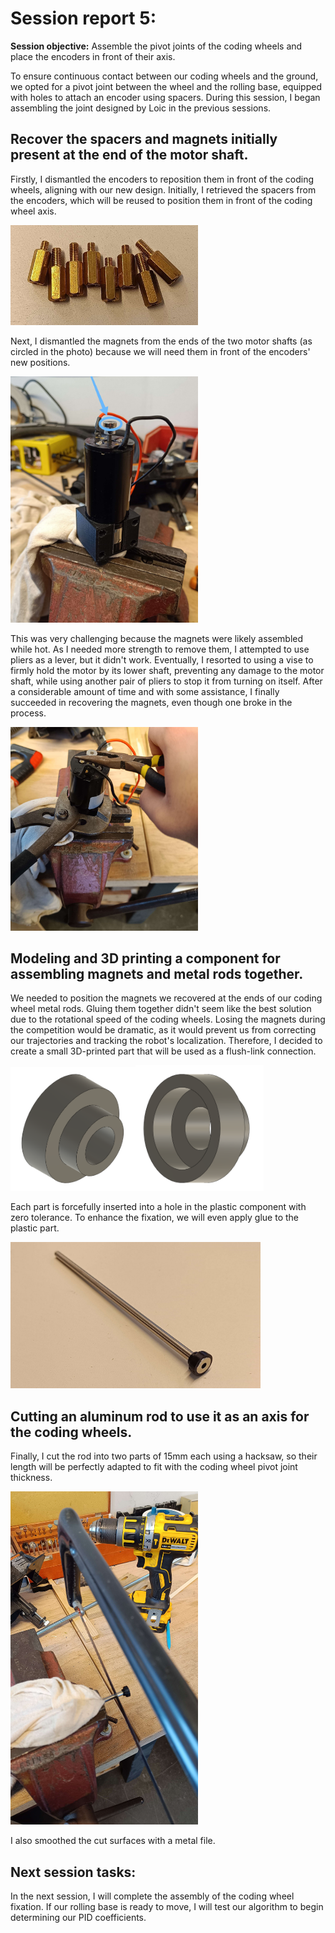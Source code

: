 # Session report 5:

**Session objective:** Assemble the pivot joints of the coding wheels and place the encoders in front of their axis.

To ensure continuous contact between our coding wheels and the ground, we opted for a pivot joint between the wheel and the rolling base, equipped with holes to attach an encoder using spacers. During this session, I began assembling the joint designed by Loic in the previous sessions.

## Recover the spacers and magnets initially present at the end of the motor shaft.

Firstly, I dismantled the encoders to reposition them in front of the coding wheels, aligning with our new design. Initially, I retrieved the spacers from the encoders, which will be reused to position them in front of the coding wheel axis.

<img src="Report's images\Session05\encoder_spacers.jpg" width="300">

Next, I dismantled the magnets from the ends of the two motor shafts (as circled in the photo) because we will need them in front of the encoders' new positions.

<img src="Report's images\Session05\magnet_motorshaft.jpg" width="300">

This was very challenging because the magnets were likely assembled while hot. As I needed more strength to remove them, I attempted to use pliers as a lever, but it didn't work. Eventually, I resorted to using a vise to firmly hold the motor by its lower shaft, preventing any damage to the motor shaft, while using another pair of pliers to stop it from turning on itself. After a considerable amount of time and with some assistance, I finally succeeded in recovering the magnets, even though one broke in the process.

<img src="Report's images\Session05\recovering_magnet.jpg" width="300">

## Modeling and 3D printing a component for assembling magnets and metal rods together.

We needed to position the magnets we recovered at the ends of our coding wheel metal rods. Gluing them together didn't seem like the best solution due to the rotational speed of the coding wheels. Losing the magnets during the competition would be dramatic, as it would prevent us from correcting our trajectories and tracking the robot's localization. Therefore, I decided to create a small 3D-printed part that will be used as a flush-link connection.

<img src="Report's images\Session05\3djoint_magnetmetalrod_1.png" width="200"><img src="Report's images\Session05\3djoint_magnetmetalrod_2.png" width="205">

Each part is forcefully inserted into a hole in the plastic component with zero tolerance. To enhance the fixation, we will even apply glue to the plastic part.

<img src="Report's images\Session05\metalrod&magnet_assembled.jpg" width="400">

## Cutting an aluminum rod to use it as an axis for the coding wheels.

Finally, I cut the rod into two parts of 15mm each using a hacksaw, so their length will be perfectly adapted to fit with the coding wheel pivot joint thickness.

<img src="Report's images\Session05\cutting_metalrod.jpg" width="300">

I also smoothed the cut surfaces with a metal file.

## **Next session tasks:**

In the next session, I will complete the assembly of the coding wheel fixation. If our rolling base is ready to move, I will test our algorithm to begin determining our PID coefficients.
